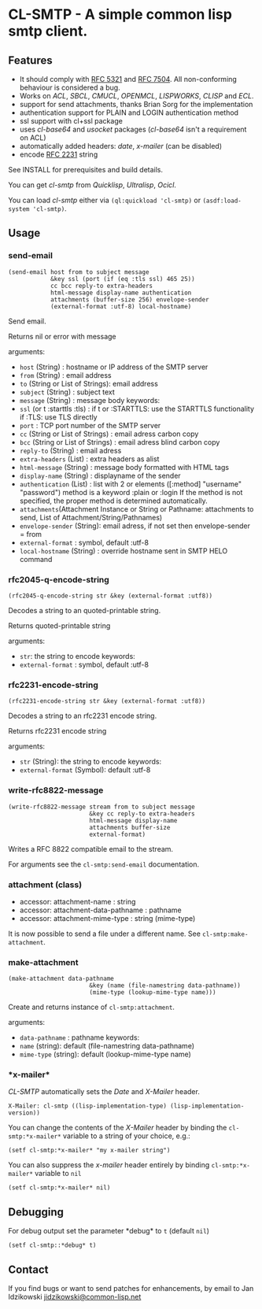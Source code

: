 # CL-SMTP - A simple common lisp smtp client.

## Features
* It should comply with [RFC 5321](https://datatracker.ietf.org/doc/html/rfc5321) and [RFC 7504](https://datatracker.ietf.org/doc/html/rfc7504). All non-conforming behaviour is considered a bug.
* Works on *ACL*, *SBCL*, *CMUCL*, *OPENMCL*, *LISPWORKS*, *CLISP* and *ECL*.
* support for send attachments, thanks Brian Sorg for the implementation
* authentication support for PLAIN and LOGIN authentication method
* ssl support with cl+ssl package
* uses *cl-base64* and *usocket* packages (*cl-base64* isn't a requirement on ACL)
* automatically added headers: *date*, *x-mailer* (can be disabled)
* encode [RFC 2231](https://datatracker.ietf.org/doc/html/rfc2231) string

See INSTALL for prerequisites and build details.

You can get *cl-smtp* from *Quicklisp*, *Ultralisp*, *Ocicl*.

You can load *cl-smtp* either via `(ql:quickload 'cl-smtp)` or
`(asdf:load-system 'cl-smtp)`.

## Usage

### send-email

```common-lisp
(send-email host from to subject message
            &key ssl (port (if (eq :tls ssl) 465 25))
            cc bcc reply-to extra-headers
            html-message display-name authentication
            attachments (buffer-size 256) envelope-sender
            (external-format :utf-8) local-hostname)
```

Send email.

Returns nil or error with message

arguments:
* `host` (String) : hostname or IP address of the SMTP server
* `from` (String) : email address
* `to` (String or List of Strings): email address
* `subject` (String) : subject text
* `message` (String) : message body
 keywords:
* `ssl` (or t :starttls :tls) : if t or :STARTTLS: use the STARTTLS functionality
                                if :TLS: use TLS directly
* `port`                           : TCP port number of the SMTP server
* `cc` (String or List of Strings) : email adress carbon copy
* `bcc` (String or List of Strings) : email adress blind carbon copy
* `reply-to` (String) : email adress
* `extra-headers` (List) : extra headers as alist
* `html-message` (String) : message body formatted with HTML tags
* `display-name` (String) : displayname of the sender
* `authentication` (List) : list with 2 or elements
                                     ([:method] "username" "password")
                                     method is a keyword :plain or :login
                                     If the method is not specified, the
                                     proper method is determined automatically.
* `attachments`(Attachment Instance or String or Pathname:
               attachments to send, List of Attachment/String/Pathnames)
* `envelope-sender` (String): email adress,
                              if not set then envelope-sender = from
* `external-format` : symbol, default :utf-8
* `local-hostname` (String) : override hostname sent in SMTP HELO command

### rfc2045-q-encode-string

```common-lisp
(rfc2045-q-encode-string str &key (external-format :utf8))
```
Decodes a string to an quoted-printable string.

Returns quoted-printable string

arguments:
* `str`: the string to encode
keywords:
* `external-format` : symbol, default :utf-8

### rfc2231-encode-string

```common-lisp
(rfc2231-encode-string str &key (external-format :utf8))
```
Decodes a string to an rfc2231 encode string.

Returns  rfc2231 encode string

arguments:
* `str` (String): the string to encode
keywords:
* `external-format` (Symbol): default :utf-8

### write-rfc8822-message

```common-lisp
(write-rfc8822-message stream from to subject message
                       &key cc reply-to extra-headers
                       html-message display-name
                       attachments buffer-size
                       external-format)
```
Writes a RFC 8822 compatible email to the stream.

For arguments see the `cl-smtp:send-email` documentation.

### attachment (class)

* accessor: attachment-name          : string
* accessor: attachment-data-pathname : pathname
* accessor: attachment-mime-type     : string (mime-type)

It is now possible to send a file under a different name.
See `cl-smtp:make-attachment`.

### make-attachment

```common-lisp
(make-attachment data-pathname
			           &key (name (file-namestring data-pathname))
			           (mime-type (lookup-mime-type name)))
```

Create and returns instance of `cl-smtp:attachment`.

arguments:
* `data-pathname` : pathname
 keywords:
* `name` (string): default (file-namestring data-pathname)
* `mime-type` (string): default (lookup-mime-type name)

### \*x-mailer\*

*CL-SMTP* automatically sets the *Date* and *X-Mailer* header.
```
X-Mailer: cl-smtp ((lisp-implementation-type) (lisp-implementation-version))
```

You can change the contents of the *X-Mailer* header by binding the
`cl-smtp:*x-mailer*` variable to a string of your choice, e.g.:
```common-lisp
(setf cl-smtp:*x-mailer* "my x-mailer string")
```

You can also suppress the *x-mailer* header entirely by
binding `cl-smtp:*x-mailer*` variable to `nil`
```common-lisp
(setf cl-smtp:*x-mailer* nil)
```

## Debugging
For debug output set the parameter \*debug\* to `t` (default `nil`)
```common-lisp
(setf cl-smtp::*debug* t)
```

## Contact
If you find bugs or want to send patches for enhancements, by email to
Jan Idzikowski <jidzikowski@common-lisp.net>